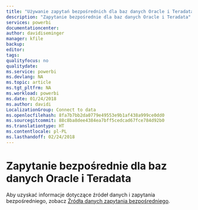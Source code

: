 ```yaml
---
title: "Używanie zapytań bezpośrednich dla baz danych Oracle i Teradata w usłudze Power BI"
description: "Zapytanie bezpośrednie dla baz danych Oracle i Teradata"
services: powerbi
documentationcenter: 
author: davidiseminger
manager: kfile
backup: 
editor: 
tags: 
qualityfocus: no
qualitydate: 
ms.service: powerbi
ms.devlang: NA
ms.topic: article
ms.tgt_pltfrm: NA
ms.workload: powerbi
ms.date: 01/24/2018
ms.author: davidi
LocalizationGroup: Connect to data
ms.openlocfilehash: 8fa7b7bb2da0779e49553e9b1af438a999ce0dd0
ms.sourcegitcommit: 88c8ba8dee4384ea7bff5cedcad67fce784d92b0
ms.translationtype: HT
ms.contentlocale: pl-PL
ms.lasthandoff: 02/24/2018
---
```

# <a name="directquery-for-oracle-and-teradata-databases"></a>Zapytanie bezpośrednie dla baz danych Oracle i Teradata
Aby uzyskać informacje dotyczące źródeł danych i zapytania bezpośredniego, zobacz [Źródła danych zapytania bezpośredniego](desktop-directquery-data-sources.md).

